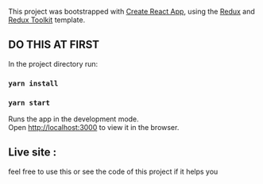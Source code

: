 This project was bootstrapped with [Create React App](https://github.com/facebook/create-react-app), using the [Redux](https://redux.js.org/) and [Redux Toolkit](https://redux-toolkit.js.org/) template.

## DO THIS AT FIRST 

In the project directory run:

### `yarn install`
### `yarn start`

Runs the app in the development mode.<br />
Open [http://localhost:3000](http://localhost:3000) to view it in the browser.

## Live site : <a href="https://tesla-clone-29ce5.web.app/" target="_blank"></a>

feel free to use this or see the code of this project if it helps you






